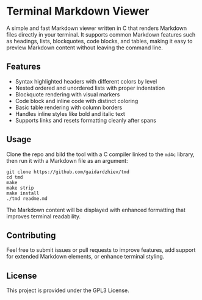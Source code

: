 # Terminal Markdown Viewer

A simple and fast Markdown viewer written in C that renders Markdown files directly in your terminal. It supports common Markdown features such as headings, lists, blockquotes, code blocks, and tables, making it easy to preview Markdown content without leaving the command line.

## Features

- Syntax highlighted headers with different colors by level
- Nested ordered and unordered lists with proper indentation
- Blockquote rendering with visual markers
- Code block and inline code with distinct coloring
- Basic table rendering with column borders
- Handles inline styles like bold and italic text
- Supports links and resets formatting cleanly after spans

## Usage

Clone the repo and bild the tool with a C compiler linked to the `md4c` library, then run it with a Markdown file as an argument:

```
git clone https://github.com/gaidardzhiev/tmd
cd tmd
make
make strip
make install
./tmd readme.md
```

The Markdown content will be displayed with enhanced formatting that improves terminal readability.

## Contributing

Feel free to submit issues or pull requests to improve features, add support for extended Markdown elements, or enhance terminal styling.

## License

This project is provided under the GPL3 License.
